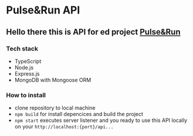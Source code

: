 # Pulse&Run API

## Hello there this is API for ed project [Pulse&Run](https://online-store-front-pulse-nine.vercel.app/#)

### Tech stack 
- TypeScript
- Node.js
- Express.js
- MongoDB with Mongoose ORM

### How to install 
- clone repository to local machine
- `npm build` for install depencices and build the project
- `npm start` executes server listener and you ready to use this API locally on your `http://localhost:{port}/api...`

